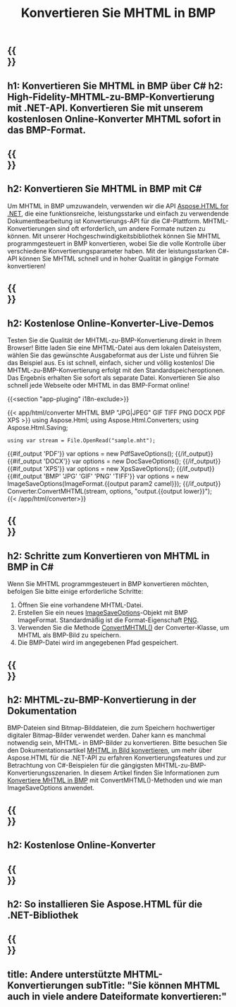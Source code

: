 ﻿---
translation: true
template: /templates/_template-conversion-child.md
title: Konvertieren Sie MHTML in BMP
description: Konvertieren Sie MHTML in BMP in C#. Verwenden Sie einfach die Konverter-API innerhalb von ASP.NET oder einer beliebigen .NET-Anwendung. Probieren Sie kostenlos online MHTML to BMP Converter aus!
url: /net/conversion/mhtml-to-bmp/
family: html
platformtag: net
feature: conversion
informat: MHTML
outformat: BMP
otherformats: DOCX PDF XPS GIF JPEG PNG TIFF
---

{{<section banner>}}
---
h1: Konvertieren Sie MHTML in BMP über C#
h2: High-Fidelity-MHTML-zu-BMP-Konvertierung mit .NET-API. Konvertieren Sie mit unserem kostenlosen Online-Konverter MHTML sofort in das BMP-Format.
---

{{<section overview>}}
---
h2: Konvertieren Sie MHTML in BMP mit C#
---

Um MHTML in BMP umzuwandeln, verwenden wir die API [Aspose.HTML for .NET](https://products.aspose.com/html/net/), die eine funktionsreiche, leistungsstarke und einfach zu verwendende Dokumentbearbeitung ist Konvertierungs-API für die C#-Plattform. MHTML-Konvertierungen sind oft erforderlich, um andere Formate nutzen zu können. Mit unserer Hochgeschwindigkeitsbibliothek können Sie MHTML programmgesteuert in BMP konvertieren, wobei Sie die volle Kontrolle über verschiedene Konvertierungsparameter haben. Mit der leistungsstarken C#-API können Sie MHTML schnell und in hoher Qualität in gängige Formate konvertieren!

{{<section demos>}}
---
h2: Kostenlose Online-Konverter-Live-Demos
---

Testen Sie die Qualität der MHTML-zu-BMP-Konvertierung direkt in Ihrem Browser! Bitte laden Sie eine MHTML-Datei aus dem lokalen Dateisystem, wählen Sie das gewünschte Ausgabeformat aus der Liste und führen Sie das Beispiel aus. Es ist schnell, einfach, sicher und völlig kostenlos! Die MHTML-zu-BMP-Konvertierung erfolgt mit den Standardspeicheroptionen. Das Ergebnis erhalten Sie sofort als separate Datei. Konvertieren Sie also schnell jede Webseite oder MHTML in das BMP-Format online!

{{<section "app-pluging" i18n-exclude>}}

{{< app/html/converter MHTML BMP "JPG|JPEG" GIF TIFF PNG DOCX PDF XPS >}}
using Aspose.Html;
using Aspose.Html.Converters;
using Aspose.Html.Saving;

    using var stream = File.OpenRead("sample.mht");
{{#if_output 'PDF'}}
    var options = new PdfSaveOptions();
{{/if_output}}
{{#if_output 'DOCX'}}
    var options = new DocSaveOptions();
{{/if_output}}
{{#if_output 'XPS'}}
    var options = new XpsSaveOptions();
{{/if_output}}
{{#if_output 'BMP' 'JPG' 'GIF' 'PNG' 'TIFF'}}
    var options = new ImageSaveOptions(ImageFormat.{{output param2 camel}});
{{/if_output}}
    Converter.ConvertMHTML(stream, options, "output.{{output lower}}");   
{{< /app/html/converter>}} 


{{<section steps>}}
---
h2: Schritte zum Konvertieren von MHTML in BMP in C#
---

Wenn Sie MHTML programmgesteuert in BMP konvertieren möchten, befolgen Sie bitte einige erforderliche Schritte:
1. Öffnen Sie eine vorhandene MHTML-Datei.
1. Erstellen Sie ein neues [ImageSaveOptions](https://reference.aspose.com/html/net/aspose.html.saving/imagesaveoptions/)-Objekt mit BMP ImageFormat. Standardmäßig ist die Format-Eigenschaft [PNG](https://reference.aspose.com/html/net/aspose.html.rendering.image/imageformat/).
1. Verwenden Sie die Methode [ConvertMHTML()](https://reference.aspose.com/html/net/aspose.html.converters/converter/convertmhtml/) der Converter-Klasse, um MHTML als BMP-Bild zu speichern.
1. Die BMP-Datei wird im angegebenen Pfad gespeichert.

{{<section documentation>}}
---
h2: MHTML-zu-BMP-Konvertierung in der Dokumentation
---

BMP-Dateien sind Bitmap-Bilddateien, die zum Speichern hochwertiger digitaler Bitmap-Bilder verwendet werden. Daher kann es manchmal notwendig sein, MHTML- in BMP-Bilder zu konvertieren. Bitte besuchen Sie den Dokumentationsartikel [MHTML in Bild konvertieren](https://docs.aspose.com/html/net/converting-between-formats/mhtml-to-image/), um mehr über Aspose.HTML für die .NET-API zu erfahren Konvertierungsfeatures und zur Betrachtung von C#-Beispielen für die gängigsten MHTML-zu-BMP-Konvertierungsszenarien. In diesem Artikel finden Sie Informationen zum <a href="https://docs.aspose.com/html/net/converting-between-formats/mhtml-to-image/#convert-mhtml-to-bmp " target="_blank">Konvertiere MHTML in BMP</a> mit ConvertMHTML()-Methoden und wie man ImageSaveOptions anwendet.

{{<section online-converters>}}
---
h2: Kostenlose Online-Konverter
---

{{<section get-started>}}
---
h2: So installieren Sie Aspose.HTML für die .NET-Bibliothek
---

{{<section other-conversions>}}
---
title: Andere unterstützte MHTML-Konvertierungen
subTitle: "Sie können MHTML auch in viele andere Dateiformate konvertieren:"
---